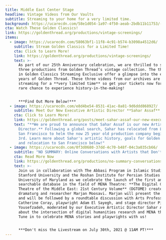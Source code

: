 ```yaml
---
title: Middle East Center Stage
headline: Vintage Videos from Our Vaults
subtitle: Streaming to your home for a very limited time.
background: https://ucarecdn.com/58e1d054-1a97-4f50-aeab-2bdb11b11753/-/crop/1000x340/0,60/-/preview/
cta: Watch These Golden Classics!
link: https://goldenthread.org/productions/vintage-screenings/
items:
  - image: https://ucarecdn.com/58063bf1-11f8-4c91-b574-b3098a4512d6/
    subtitle: Stream Golden Classics for a Limited Time!
    cta: Click to Learn More!
    link: https://goldenthread.org/productions/vintage-screenings/
    text: >-
      As part of our 25th Anniversary celebration, we are thrilled to screen
      three productions from Golden Thread’s vintage collection. The three plays
      in Golden Classics Streaming Exclusive offer a glimpse into the early
      years of Golden Thread. These three videos from our archives are only
      streaming for a **very limited time** so get your tickets now for this
      rare chance to experience history-in-the-making!


      ***Find Out More Below!***
  - image: https://ucarecdn.com/e8d4be54-8531-41ac-8a81-9d6ddd868927/
    subtitle: Meet Our New Executive Artistic Director **Sahar Assaf**!
    cta: Click to Learn More!
    link: https://goldenthread.org/posts/meet-sahar-assaf-our-new-executive-artistic-director
    text: "**We are proud to announce that Sahar Assaf is our new Artistic
      Director.** Following a global search, Sahar has relocated from Lebanon to
      San Francisco to helm the now 25 year old production company beginning May
      3rd. Learn more about Sahar's artistic history, goals for Golden Thread,
      and relocation to San Francisco below!"
  - image: https://ucarecdn.com/0f3d0680-37dd-4c70-b48f-04c3a035cb66/
    subtitle: "NO SUMMARY: Online Conversations with Artists that Don't Fit in a Box!"
    cta: Read More Now
    link: https://goldenthread.org/productions/no-summary-conversations-with-artists-that-dont-fit-in-a-box/
    text: >-
      Join us in collaboration with The Abbasi Program in Islamic Studies at
      Stanford University and the Roshan Institute for Persian Studies at the
      University of Maryland as we celebrate the launch of the first and only
      searchable database in the field of MENA Theatre: **The Digital Guide to
      Theatre of the Middle East: 21st Century Volume** (DGTOME) created by
      dramaturg and researcher Marjan Moosavi. Marjan will present the DGTOME
      and will be followed by a roundtable discussion with Arts Professor
      Catherine Coray, playwright Adam El Sayegh, and stage director Pirronne
      Yousefzadeh, moderated by our Executive Artistic Director Sahar Assaf
      about the intersection of digital humanities research and MENA theatre!
      Tune in to celebrate MENA stories and playwrights with us!


      ***Don't miss the Livestream on July 30th, 2021 @ 11AM PT!***
---
```

